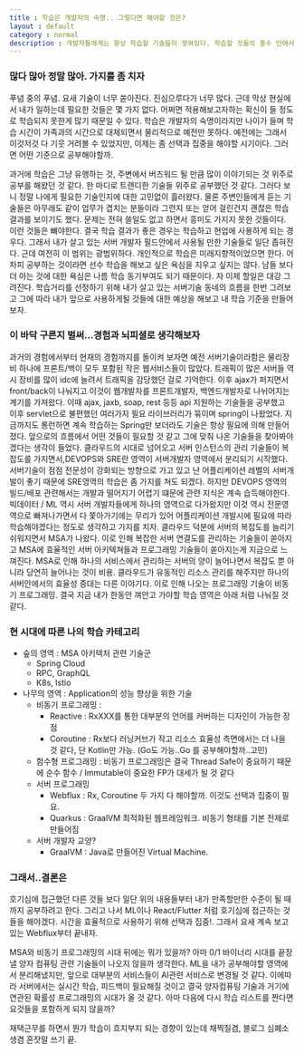 ```yaml
---
title : 학습은 개발자의 숙명.. 그렇다면 해야할 것은?
layout : default
category : normal
description : 개발자들에게는 항상 학습할 기술들이 쌓여있다. 학습할 것들의 홍수 안에서 나에게 필요하고 내가 해야할 학습 거리들을 찾는 기준을 한번 생각해보고, 그 잡생각들을 뻘소리 겸 내 블로그에 남겨보자
---
```


### 많다 많아 정말 많아. 가지를 좀 치자

푸념 중의 푸념. 요새 기술이 너무 쏟아진다. 진심으루다가 너무 많다. 근데 막상 현실에서 내가 일하는데 필요한 것들은 몇 가지 없다. 어쩌면 적용해보고자하는 확신이 들 정도로 학습되지 못한게 많기 때문일 수 있다. 학습은 개발자의 숙명이라지만 나이가 들며 학습 시간이 가족과의 시간으로 대체되면서 물리적으로 예전만 못하다. 예전에는 그래서 이것저것 다 기웃 거려볼 수 있었지만, 이제는 좀 선택과 집중을 해야할 시기이다. 그러면 어떤 기준으로 공부해야할까.

과거에 학습은 그냥 유행하는 것, 주변에서 버즈워드 될 만큼 많이 이야기되는 것 위주로 공부를 해왔던 것 같다. 한 마디로 트랜디한 기술들 위주로 공부했던 것 같다. 그러다 보니 정말 나에게 필요한 기술인지에 대한 고민없이 흘러왔다. 물론 주변인들에게 듣는 기술들은 아무래도 같이 업무가 겹치는 분들이라 그런지 또는 얻어 걸린건지 괜찮은 학습결과를 보이기도 했다. 문제는 전혀 쓸일도 없고 하면서 흥미도 가지지 못한 것들이다. 이런 것들은 뺴야한다. 결국 학습 결과가 좋은 경우는 학습하고 현업에 사용하게 되는 경우다. 그래서 내가 살고 있는 서버 개발자 필드안에서 사용될 만한 기술들로 일단 좁혀진다. 근데 여전히 이 범위는 광범위하다. 개인적으로 학습은 미래지향적이었으면 한다. 어차피 공부하는 것이라면 선수 학습을 해보고 싶은 욕심을 지우고 싶지는 않다. 남들 보다 더 아는 것에 대한 욕심은 나름 학습 동기부여도 되기 때문이다. 자 이제 할일은 대강 그려진다. 학습거리를 선정하기 위해 내가 살고 있는 서버기술 동네의 흐름을 한번 그려보고 그에 따라 내가 앞으로 사용하게될 것들에 대한 예상을 해보고 내 학습 기준을 만들어보자.

### 이 바닥 구른지 벌써...경험과 뇌피셜로 생각해보자

과거의 경험에서부터 현재의 경험까지를 돌이켜 보자면 예전 서버기술이라함은 물리장비 하나에 프론트/백이 모두 포함된 작은 웹서비스들이 많았다. 트래픽이 많은 서버들 역시 장비를 많이 idc에 늘려서 트래픽을 감당했던 걸로 기억한다. 이후 ajax가 퍼지면서 front/back이 나눠지고 이것이 웹개발자를 프론트개발자, 백엔드개발자로 나뉘어지는 계기를 가져왔다. 이때 ajax, jaxb, soap, rest 등등 api 지원하는 기술들을 공부했고 이후 servlet으로 불편했던 여러가지 필요 라이브러리가 묶이며 spring이 나왔었다. 지금까지도 롱런하면 계속 학습하는 Spring만 보더라도 기술은 항상 필요에 의해 만들어졌다. 앞으로의 흐름에서 어떤 것들이 필요할 것 같고 그에 맞춰 나온 기술들을 찾아봐야겠다는 생각이 들었다. 클라우드의 시대로 넘어오고 서버 인스턴스의 관리 기술들이 복잡도를 가지면서,DEVOPS와 SRE란 영역이 서버개발자 영역에서 분리되기 시작했다. 서버기술이 점점 전문성이 강화되는 방향으로 가고 있고 난 어플리케이션 레벨의 서버개발이 좋기 때문에 SRE영역의 학습은 좀 가지를 쳐도 되겠다. 하지만 DEVOPS 영역의 빌드/배포 관련해서는 개발과 떨어지기 어렵기 떄문에 관련 지식은 계속 습득해야한다. 빅데이터 / ML 역시 서버 개발자들에게 하나의 영역으로 다가왔지만 이것 역시 전문영역으로 빠져나가면서 다 쫓아가기에는 무리가 있어 어플리케이션 개발시에 필요에 따라 학습해야겠다는 정도로 생각하고 가지를 치자. 클라우드 덕분에 서버의 복잡도를 늘리기 쉬워지면서 MSA가 나왔다. 이로 인해 복잡한 서버 연결도를 관리하는 기술들이 쏟아지고 MSA에 효율적인 서버 아키텍쳐들과 프로그래밍 기술들이 쏟아지는게 지금으로 느껴진다. MSA로 인해 하나의 서비스에서 관리하는 서버의 양이 늘어나면서 복잡도 뿐 아니라 당연히 늘어나는 것이 비용. 클라우드가 유동적인 리소스 관리를 해주지만 하나의 서버안에서의 효율성 증대는 다른 이야기다. 이로 인해 나오는 프로그래밍 기술이 비동기 프로그래밍. 결국 지금 내가 한동안 껴안고 가야할 학습 영역은 아래 처럼 나눠질 것 같다.

### 현 시대에 따른 나의 학습 카테고리

- 숲의 영역 : MSA 아키텍처 관련 기술군
    - Spring Cloud
    - RPC, GraphQL
    - K8s, Istio
- 나무의 영역 : Application의 성능 향상을 위한 기술
    - 비동기 프로그래밍 : 
        - Reactive : RxXXX를 통한 대부분의 언어를 커버하는 디자인이 가능한 장점
        - Coroutine : Rx보다 러닝커브가 작고 리소스 효율성 측면에서는 더 나을 것 같다, 단 Kotlin만 가능. (Go도 가능..Go 를 공부해야할까..고민)
    - 함수형 프로그래밍 : 비동기 프로그래밍은 결국 Thread Safe이 중요하기 때문에 순수 함수 / Immutable이 중요한 FP가 대세가 될 것 같다
    - 서버 프로그래밍
        - Webflux : Rx, Coroutine 두 가지 다 해야할까. 이것도 선택과 집중이 필요.
        - Quarkus : GraalVM 최적화된 웹프레임워크. 비동기 형태를 기본 전제로 만들어짐
    - 서버 개발자 교양?
        - GraalVM : Java로 만들어진 Virtual Machine.

### 그래서..결론은

호기심에 접근했던 다른 것들 보다 일단 위의 내용들부터 내가 만족할만한 수준이 될 때 까지 공부하려고 한다. 그리고 나서 ML이나 React/Flutter 처럼 호기심에 접근하는 것들을 해야겠다. 시간을 효율적으로 사용하기 위해 선택과 집중!. 그래서 요새 계속 보고 있는 Webflux부터 끝내자.

MSA와 비동기 프로그래밍의 시대 뒤에는 뭐가 있을까? 아마 0/1 바이너리 시대를 끝장낼 양자 컴퓨팅 관련 기술들이 나오지 않을까 생각한다. ML을 내가 공부해야할 영역에서 분리해냈지만, 앞으로 대부분의 서비스들이 AI관련 서비스로 변경될 것 같다. 이에따라 서버에서는 실시간 학습, 피드백이 필요해질 것이고 결국 양자컴퓨팅 기술과 거기에 연관된 확률성 프로그래밍의 시대가 올 것 같다. 아마 다음에 다시 학습 리스트를 짠다면 요것들을 포함하게 되지 않을까?

재택근무를 하면서 뭔가 학습이 흐지부지 되는 경향이 있는데 채찍질겸, 블로그 심폐소생겸 혼잣말 쓰기 끝.